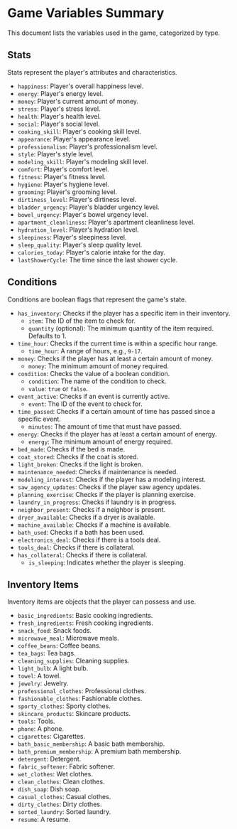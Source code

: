 # Game Variables Summary

This document lists the variables used in the game, categorized by type.

## Stats

Stats represent the player's attributes and characteristics.

*   `happiness`: Player's overall happiness level.
*   `energy`: Player's energy level.
*   `money`: Player's current amount of money.
*   `stress`: Player's stress level.
*   `health`: Player's health level.
*   `social`: Player's social level.
*   `cooking_skill`: Player's cooking skill level.
*   `appearance`: Player's appearance level.
*   `professionalism`: Player's professionalism level.
*   `style`: Player's style level.
*   `modeling_skill`: Player's modeling skill level.
*   `comfort`: Player's comfort level.
*   `fitness`: Player's fitness level.
*   `hygiene`: Player's hygiene level.
*   `grooming`: Player's grooming level.
*   `dirtiness_level`: Player's dirtiness level.
*   `bladder_urgency`: Player's bladder urgency level.
*   `bowel_urgency`: Player's bowel urgency level.
*   `apartment_cleanliness`: Player's apartment cleanliness level.
*   `hydration_level`: Player's hydration level.
*   `sleepiness`: Player's sleepiness level.
*   `sleep_quality`: Player's sleep quality level.
*   `calories_today`: Player's calorie intake for the day.
*   `lastShowerCycle`: The time since the last shower cycle.

## Conditions

Conditions are boolean flags that represent the game's state.

*   `has_inventory`: Checks if the player has a specific item in their inventory.
    *   `item`: The ID of the item to check for.
    *   `quantity` (optional): The minimum quantity of the item required. Defaults to 1.
*   `time_hour`: Checks if the current time is within a specific hour range.
    *   `time_hour`: A range of hours, e.g., `9-17`.
*   `money`: Checks if the player has at least a certain amount of money.
    *   `money`: The minimum amount of money required.
*   `condition`: Checks the value of a boolean condition.
    *   `condition`: The name of the condition to check.
    *   `value`: `true` or `false`.
*   `event_active`: Checks if an event is currently active.
    *   `event`: The ID of the event to check for.
*   `time_passed`: Checks if a certain amount of time has passed since a specific event.
    *   `minutes`: The amount of time that must have passed.
*   `energy`: Checks if the player has at least a certain amount of energy.
    *   `energy`: The minimum amount of energy required.
*   `bed_made`: Checks if the bed is made.
*   `coat_stored`: Checks if the coat is stored.
*   `light_broken`: Checks if the light is broken.
*   `maintenance_needed`: Checks if maintenance is needed.
*   `modeling_interest`: Checks if the player has a modeling interest.
*   `saw_agency_updates`: Checks if the player saw agency updates.
*   `planning_exercise`: Checks if the player is planning exercise.
*   `laundry_in_progress`: Checks if laundry is in progress.
*   `neighbor_present`: Checks if a neighbor is present.
*   `dryer_available`: Checks if a dryer is available.
*   `machine_available`: Checks if a machine is available.
*   `bath_used`: Checks if a bath has been used.
*   `electronics_deal`: Checks if there is a tools deal.
*   `tools_deal`: Checks if there is collateral.
*   `has_collateral`: Checks if there is collateral.
    *   `is_sleeping`: Indicates whether the player is sleeping.

## Inventory Items

Inventory items are objects that the player can possess and use.

*   `basic_ingredients`: Basic cooking ingredients.
*   `fresh_ingredients`: Fresh cooking ingredients.
*   `snack_food`: Snack foods.
*   `microwave_meal`: Microwave meals.
*   `coffee_beans`: Coffee beans.
*   `tea_bags`: Tea bags.
*   `cleaning_supplies`: Cleaning supplies.
*   `light_bulb`: A light bulb.
*   `towel`: A towel.
*   `jewelry`: Jewelry.
*   `professional_clothes`: Professional clothes.
*   `fashionable_clothes`: Fashionable clothes.
*   `sporty_clothes`: Sporty clothes.
*   `skincare_products`: Skincare products.
*   `tools`: Tools.
*   `phone`: A phone.
*   `cigarettes`: Cigarettes.
*   `bath_basic_membership`: A basic bath membership.
*   `bath_premium_membership`: A premium bath membership.
*   `detergent`: Detergent.
*   `fabric_softener`: Fabric softener.
*   `wet_clothes`: Wet clothes.
*   `clean_clothes`: Clean clothes.
*   `dish_soap`: Dish soap.
*   `casual_clothes`: Casual clothes.
*   `dirty_clothes`: Dirty clothes.
*   `sorted_laundry`: Sorted laundry.
*   `resume`: A resume.
